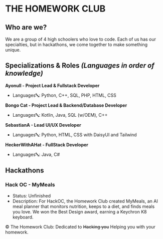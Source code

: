 # THE HOMEWORK CLUB
## Who are we?
We are a group of 4 high schoolers who love to code. Each of us has our specialties, but in hackathons, we come together to make something unique.
## Specializations & Roles *(Languages in order of knowledge)*
**Ayonull - Project Lead & Fullstack Developer**
* Languages🔤: Python, C++, SQL, PHP, HTML, CSS

**Bongo Cat - Project Lead & Backend/Database Developer**
* Languages🔤: Kotlin, Java, SQL (w/OEM), C++

**SebastianA - Lead UI/UX Developer**
* Languages🔤: Python, HTML, CSS with DaisyUI and Tailwind

**HeckerWithAHat - FullStack Developer**
* Languages🔤: Java, C#

## Hackathons
### Hack OC - MyMeals
* Status: Unfinished <br>
* Description: For HackOC, the Homework Club created MyMeals, an AI meal planner that monitors nutrition, keeps to a diet, and finds meals you love. We won the Best Design award, earning a Keychron K8 keyboard.


©️ The Homework Club: Dedicated to ~~Hacking you~~ Helping you with your homework.
